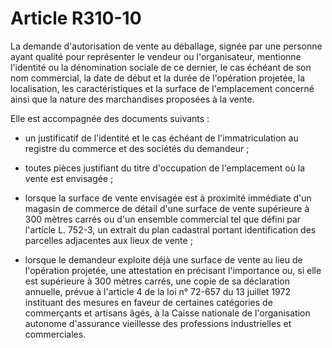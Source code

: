 # Article R310-10

La demande d'autorisation de vente au déballage, signée par une personne ayant qualité pour représenter le vendeur ou l'organisateur, mentionne l'identité ou la dénomination sociale de ce dernier, le cas échéant de son nom commercial, la date de début et la durée de l'opération projetée, la localisation, les caractéristiques et la surface de l'emplacement concerné ainsi que la nature des marchandises proposées à la vente.

Elle est accompagnée des documents suivants :

- un justificatif de l'identité et le cas échéant de l'immatriculation au registre du commerce et des sociétés du demandeur ;

- toutes pièces justifiant du titre d'occupation de l'emplacement où la vente est envisagée ;

- lorsque la surface de vente envisagée est à proximité immédiate d'un magasin de commerce de détail d'une surface de vente supérieure à 300 mètres carrés ou d'un ensemble commercial tel que défini par l'article L. 752-3, un extrait du plan cadastral portant identification des parcelles adjacentes aux lieux de vente ;

- lorsque le demandeur exploite déjà une surface de vente au lieu de l'opération projetée, une attestation en précisant l'importance ou, si elle est supérieure à 300 mètres carrés, une copie de sa déclaration annuelle, prévue à l'article 4 de la loi n° 72-657 du 13 juillet 1972 instituant des mesures en faveur de certaines catégories de commerçants et artisans âgés, à la Caisse nationale de l'organisation autonome d'assurance vieillesse des professions industrielles et commerciales.
